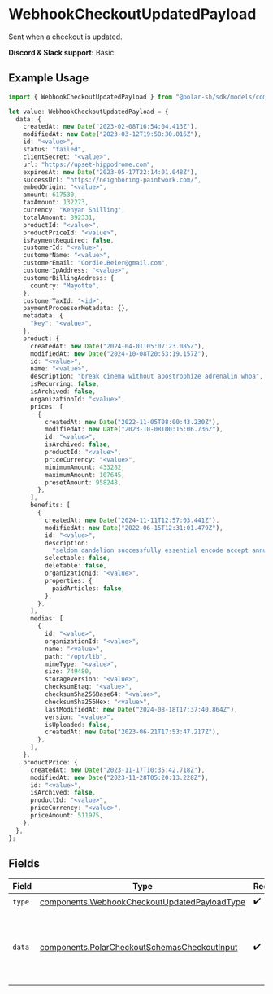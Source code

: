 # WebhookCheckoutUpdatedPayload

Sent when a checkout is updated.

**Discord & Slack support:** Basic

## Example Usage

```typescript
import { WebhookCheckoutUpdatedPayload } from "@polar-sh/sdk/models/components";

let value: WebhookCheckoutUpdatedPayload = {
  data: {
    createdAt: new Date("2023-02-08T16:54:04.413Z"),
    modifiedAt: new Date("2023-03-12T19:58:30.016Z"),
    id: "<value>",
    status: "failed",
    clientSecret: "<value>",
    url: "https://upset-hippodrome.com",
    expiresAt: new Date("2023-05-17T22:14:01.048Z"),
    successUrl: "https://neighboring-paintwork.com/",
    embedOrigin: "<value>",
    amount: 617530,
    taxAmount: 132273,
    currency: "Kenyan Shilling",
    totalAmount: 892331,
    productId: "<value>",
    productPriceId: "<value>",
    isPaymentRequired: false,
    customerId: "<value>",
    customerName: "<value>",
    customerEmail: "Cordie.Beier@gmail.com",
    customerIpAddress: "<value>",
    customerBillingAddress: {
      country: "Mayotte",
    },
    customerTaxId: "<id>",
    paymentProcessorMetadata: {},
    metadata: {
      "key": "<value>",
    },
    product: {
      createdAt: new Date("2024-04-01T05:07:23.085Z"),
      modifiedAt: new Date("2024-10-08T20:53:19.157Z"),
      id: "<value>",
      name: "<value>",
      description: "break cinema without apostrophize adrenalin whoa",
      isRecurring: false,
      isArchived: false,
      organizationId: "<value>",
      prices: [
        {
          createdAt: new Date("2022-11-05T08:00:43.230Z"),
          modifiedAt: new Date("2023-10-08T00:15:06.736Z"),
          id: "<value>",
          isArchived: false,
          productId: "<value>",
          priceCurrency: "<value>",
          minimumAmount: 433282,
          maximumAmount: 107645,
          presetAmount: 958248,
        },
      ],
      benefits: [
        {
          createdAt: new Date("2024-11-11T12:57:03.441Z"),
          modifiedAt: new Date("2022-06-15T12:31:01.479Z"),
          id: "<value>",
          description:
            "seldom dandelion successfully essential encode accept annually where that",
          selectable: false,
          deletable: false,
          organizationId: "<value>",
          properties: {
            paidArticles: false,
          },
        },
      ],
      medias: [
        {
          id: "<value>",
          organizationId: "<value>",
          name: "<value>",
          path: "/opt/lib",
          mimeType: "<value>",
          size: 749480,
          storageVersion: "<value>",
          checksumEtag: "<value>",
          checksumSha256Base64: "<value>",
          checksumSha256Hex: "<value>",
          lastModifiedAt: new Date("2024-08-18T17:37:40.864Z"),
          version: "<value>",
          isUploaded: false,
          createdAt: new Date("2023-06-21T17:53:47.217Z"),
        },
      ],
    },
    productPrice: {
      createdAt: new Date("2023-11-17T10:35:42.718Z"),
      modifiedAt: new Date("2023-11-28T05:20:13.228Z"),
      id: "<value>",
      isArchived: false,
      productId: "<value>",
      priceCurrency: "<value>",
      priceAmount: 511975,
    },
  },
};
```

## Fields

| Field                                                                                                        | Type                                                                                                         | Required                                                                                                     | Description                                                                                                  |
| ------------------------------------------------------------------------------------------------------------ | ------------------------------------------------------------------------------------------------------------ | ------------------------------------------------------------------------------------------------------------ | ------------------------------------------------------------------------------------------------------------ |
| `type`                                                                                                       | [components.WebhookCheckoutUpdatedPayloadType](../../models/components/webhookcheckoutupdatedpayloadtype.md) | :heavy_check_mark:                                                                                           | N/A                                                                                                          |
| `data`                                                                                                       | [components.PolarCheckoutSchemasCheckoutInput](../../models/components/polarcheckoutschemascheckoutinput.md) | :heavy_check_mark:                                                                                           | Checkout session data retrieved using an access token.                                                       |